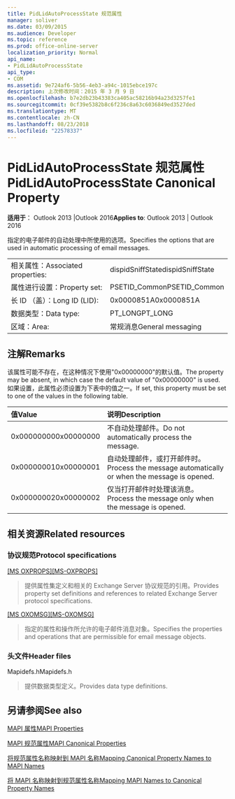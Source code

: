 ```yaml
---
title: PidLidAutoProcessState 规范属性
manager: soliver
ms.date: 03/09/2015
ms.audience: Developer
ms.topic: reference
ms.prod: office-online-server
localization_priority: Normal
api_name:
- PidLidAutoProcessState
api_type:
- COM
ms.assetid: 9e724af6-5b56-4eb3-a94c-1015ebce197c
description: 上次修改时间：2015 年 3 月 9 日
ms.openlocfilehash: b7e2db23b43383ca405ac58216b94a23d3257fe1
ms.sourcegitcommit: 0cf39e5382b8c6f236c8a63c6036849ed3527ded
ms.translationtype: MT
ms.contentlocale: zh-CN
ms.lasthandoff: 08/23/2018
ms.locfileid: "22578337"
---
```

# <a name="pidlidautoprocessstate-canonical-property"></a><span data-ttu-id="07ffb-103">PidLidAutoProcessState 规范属性</span><span class="sxs-lookup"><span data-stu-id="07ffb-103">PidLidAutoProcessState Canonical Property</span></span>

  
  
<span data-ttu-id="07ffb-104">**适用于**： Outlook 2013 |Outlook 2016</span><span class="sxs-lookup"><span data-stu-id="07ffb-104">**Applies to**: Outlook 2013 | Outlook 2016</span></span> 
  
<span data-ttu-id="07ffb-105">指定的电子邮件的自动处理中所使用的选项。</span><span class="sxs-lookup"><span data-stu-id="07ffb-105">Specifies the options that are used in automatic processing of email messages.</span></span>
  
|||
|:-----|:-----|
|<span data-ttu-id="07ffb-106">相关属性：</span><span class="sxs-lookup"><span data-stu-id="07ffb-106">Associated properties:</span></span>  <br/> |<span data-ttu-id="07ffb-107">dispidSniffState</span><span class="sxs-lookup"><span data-stu-id="07ffb-107">dispidSniffState</span></span>  <br/> |
|<span data-ttu-id="07ffb-108">属性进行设置：</span><span class="sxs-lookup"><span data-stu-id="07ffb-108">Property set:</span></span>  <br/> |<span data-ttu-id="07ffb-109">PSETID_Common</span><span class="sxs-lookup"><span data-stu-id="07ffb-109">PSETID_Common</span></span>  <br/> |
|<span data-ttu-id="07ffb-110">长 ID （盖）：</span><span class="sxs-lookup"><span data-stu-id="07ffb-110">Long ID (LID):</span></span>  <br/> |<span data-ttu-id="07ffb-111">0x0000851A</span><span class="sxs-lookup"><span data-stu-id="07ffb-111">0x0000851A</span></span>  <br/> |
|<span data-ttu-id="07ffb-112">数据类型：</span><span class="sxs-lookup"><span data-stu-id="07ffb-112">Data type:</span></span>  <br/> |<span data-ttu-id="07ffb-113">PT_LONG</span><span class="sxs-lookup"><span data-stu-id="07ffb-113">PT_LONG</span></span>  <br/> |
|<span data-ttu-id="07ffb-114">区域：</span><span class="sxs-lookup"><span data-stu-id="07ffb-114">Area:</span></span>  <br/> |<span data-ttu-id="07ffb-115">常规消息</span><span class="sxs-lookup"><span data-stu-id="07ffb-115">General messaging</span></span>  <br/> |
   
## <a name="remarks"></a><span data-ttu-id="07ffb-116">注解</span><span class="sxs-lookup"><span data-stu-id="07ffb-116">Remarks</span></span>

<span data-ttu-id="07ffb-117">该属性可能不存在，在这种情况下使用"0x00000000"的默认值。</span><span class="sxs-lookup"><span data-stu-id="07ffb-117">The property may be absent, in which case the default value of "0x00000000" is used.</span></span> <span data-ttu-id="07ffb-118">如果设置，此属性必须设置为下表中的值之一。</span><span class="sxs-lookup"><span data-stu-id="07ffb-118">If set, this property must be set to one of the values in the following table.</span></span>
  
|<span data-ttu-id="07ffb-119">**值**</span><span class="sxs-lookup"><span data-stu-id="07ffb-119">**Value**</span></span>|<span data-ttu-id="07ffb-120">**说明**</span><span class="sxs-lookup"><span data-stu-id="07ffb-120">**Description**</span></span>|
|:-----|:-----|
|<span data-ttu-id="07ffb-121">0x00000000</span><span class="sxs-lookup"><span data-stu-id="07ffb-121">0x00000000</span></span>  <br/> |<span data-ttu-id="07ffb-122">不自动处理邮件。</span><span class="sxs-lookup"><span data-stu-id="07ffb-122">Do not automatically process the message.</span></span>  <br/> |
|<span data-ttu-id="07ffb-123">0x00000001</span><span class="sxs-lookup"><span data-stu-id="07ffb-123">0x00000001</span></span>  <br/> |<span data-ttu-id="07ffb-124">自动处理邮件，或打开邮件时。</span><span class="sxs-lookup"><span data-stu-id="07ffb-124">Process the message automatically or when the message is opened.</span></span>  <br/> |
|<span data-ttu-id="07ffb-125">0x00000002</span><span class="sxs-lookup"><span data-stu-id="07ffb-125">0x00000002</span></span>  <br/> |<span data-ttu-id="07ffb-126">仅当打开邮件时处理该消息。</span><span class="sxs-lookup"><span data-stu-id="07ffb-126">Process the message only when the message is opened.</span></span>  <br/> |
   
## <a name="related-resources"></a><span data-ttu-id="07ffb-127">相关资源</span><span class="sxs-lookup"><span data-stu-id="07ffb-127">Related resources</span></span>

### <a name="protocol-specifications"></a><span data-ttu-id="07ffb-128">协议规范</span><span class="sxs-lookup"><span data-stu-id="07ffb-128">Protocol specifications</span></span>

<span data-ttu-id="07ffb-129">[[MS OXPROPS]](http://msdn.microsoft.com/library/f6ab1613-aefe-447d-a49c-18217230b148%28Office.15%29.aspx)</span><span class="sxs-lookup"><span data-stu-id="07ffb-129">[[MS-OXPROPS]](http://msdn.microsoft.com/library/f6ab1613-aefe-447d-a49c-18217230b148%28Office.15%29.aspx)</span></span>
  
> <span data-ttu-id="07ffb-130">提供属性集定义和相关的 Exchange Server 协议规范的引用。</span><span class="sxs-lookup"><span data-stu-id="07ffb-130">Provides property set definitions and references to related Exchange Server protocol specifications.</span></span>
    
<span data-ttu-id="07ffb-131">[[MS OXOMSG]](http://msdn.microsoft.com/library/daa9120f-f325-4afb-a738-28f91049ab3c%28Office.15%29.aspx)</span><span class="sxs-lookup"><span data-stu-id="07ffb-131">[[MS-OXOMSG]](http://msdn.microsoft.com/library/daa9120f-f325-4afb-a738-28f91049ab3c%28Office.15%29.aspx)</span></span>
  
> <span data-ttu-id="07ffb-132">指定的属性和操作所允许的电子邮件消息对象。</span><span class="sxs-lookup"><span data-stu-id="07ffb-132">Specifies the properties and operations that are permissible for email message objects.</span></span>
    
### <a name="header-files"></a><span data-ttu-id="07ffb-133">头文件</span><span class="sxs-lookup"><span data-stu-id="07ffb-133">Header files</span></span>

<span data-ttu-id="07ffb-134">Mapidefs.h</span><span class="sxs-lookup"><span data-stu-id="07ffb-134">Mapidefs.h</span></span>
  
> <span data-ttu-id="07ffb-135">提供数据类型定义。</span><span class="sxs-lookup"><span data-stu-id="07ffb-135">Provides data type definitions.</span></span>
    
## <a name="see-also"></a><span data-ttu-id="07ffb-136">另请参阅</span><span class="sxs-lookup"><span data-stu-id="07ffb-136">See also</span></span>



[<span data-ttu-id="07ffb-137">MAPI 属性</span><span class="sxs-lookup"><span data-stu-id="07ffb-137">MAPI Properties</span></span>](mapi-properties.md)
  
[<span data-ttu-id="07ffb-138">MAPI 规范属性</span><span class="sxs-lookup"><span data-stu-id="07ffb-138">MAPI Canonical Properties</span></span>](mapi-canonical-properties.md)
  
[<span data-ttu-id="07ffb-139">将规范属性名称映射到 MAPI 名称</span><span class="sxs-lookup"><span data-stu-id="07ffb-139">Mapping Canonical Property Names to MAPI Names</span></span>](mapping-canonical-property-names-to-mapi-names.md)
  
[<span data-ttu-id="07ffb-140">将 MAPI 名称映射到规范属性名称</span><span class="sxs-lookup"><span data-stu-id="07ffb-140">Mapping MAPI Names to Canonical Property Names</span></span>](mapping-mapi-names-to-canonical-property-names.md)

